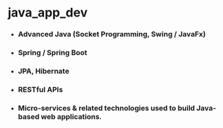 # java_app_dev
- ### Advanced Java (Socket Programming, Swing / JavaFx)
- ### Spring / Spring Boot
- ### JPA, Hibernate
- ### RESTful APIs
- ### Micro-services & related technologies used to build Java-based web applications.
